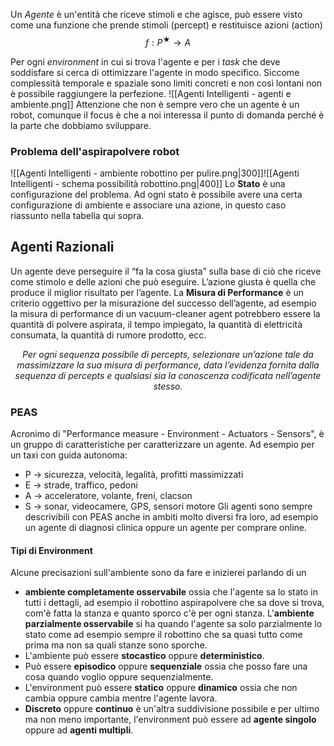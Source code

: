 Un *Agente* è un'entità che riceve stimoli e che agisce, può essere visto come una funzione che prende stimoli (percept) e restituisce azioni (action)
$$f: P^★ \rightarrow A$$ 

Per ogni *environment* in cui si trova l'agente e per i *task* che deve soddisfare si cerca di ottimizzare l'agente in modo specifico. Siccome complessità temporale e spaziale sono limiti concreti e non così lontani non è possibile raggiungere la perfezione. 
![[Agenti Intelligenti - agenti e ambiente.png]]
Attenzione che non è sempre vero che un agente è un robot, comunque il focus è che a noi interessa il punto di domanda perché è la parte che dobbiamo sviluppare.

### Problema dell'aspirapolvere robot

![[Agenti Intelligenti - ambiente robottino per pulire.png|300]]![[Agenti Intelligenti - schema possibilità robottino.png|400]] 
Lo **Stato** è una configurazione del problema. Ad ogni stato è possibile avere una certa configurazione di ambiente e associare una azione, in questo caso riassunto nella tabella qui sopra. 

## Agenti Razionali
Un agente deve perseguire il “fa la cosa giusta” sulla base di ciò che riceve come stimolo e delle azioni che può eseguire. L’azione giusta è quella che produce il miglior risultato per l’agente.
La **Misura di Performance** è un criterio oggettivo per la misurazione del successo dell’agente, ad esempio la misura di performance di un vacuum-cleaner agent potrebbero essere la quantità di polvere aspirata, il tempo impiegato, la quantità di elettricità consumata, la quantità di rumore prodotto, ecc.
<p style="text-align: center;"><em>Per ogni sequenza possibile di percepts, selezionare un’azione tale da massimizzare la sua misura di performance, data l’evidenza fornita dalla sequenza di percepts e qualsiasi sia la conoscenza codificata nell’agente stesso.</em></p>

### PEAS
Acronimo di "Performance measure - Environment - Actuators - Sensors", è un gruppo di caratteristiche per caratterizzare un agente. Ad esempio per un taxi con guida autonoma:
- P → sicurezza, velocità, legalità, profitti massimizzati
- E → strade, traffico, pedoni
- A → acceleratore, volante, freni, clacson
- S → sonar, videocamere, GPS, sensori motore
Gli agenti sono sempre descrivibili con PEAS anche in ambiti molto diversi fra loro, ad esempio un agente di diagnosi clinica oppure un agente per comprare online. 

#### Tipi di Environment
Alcune precisazioni sull'ambiente sono da fare e inizierei parlando di un 
- **ambiente completamente osservabile** ossia che l'agente sa lo stato in tutti i dettagli, ad esempio il robottino aspirapolvere che sa dove si trova, com'è fatta la stanza e quanto sporco c'è per ogni stanza. L'**ambiente parzialmente osservabile** si ha quando l'agente sa solo parzialmente lo stato come ad esempio sempre il robottino che sa quasi tutto come prima ma non sa quali stanze sono sporche. 
- L'ambiente può essere **stocastico** oppure **deterministico**.
- Può essere **episodico** oppure **sequenziale** ossia che posso fare una cosa quando voglio oppure sequenzialmente.
- L'environment può essere **statico** oppure **dinamico** ossia che non cambia oppure cambia mentre l'agente lavora.
- **Discreto** oppure **continuo** è un'altra suddivisione possibile e per ultimo ma non meno importante, l'environment può essere ad **agente singolo** oppure ad **agenti multipli**.